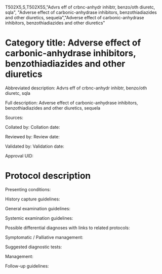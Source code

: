T502X5,S,T502X5S,"Advrs eff of crbnc-anhydr inhibtr, benzo/oth diuretc, sqla", "Adverse effect of carbonic-anhydrase inhibitors, benzothiadiazides and other diuretics, sequela","Adverse effect of carbonic-anhydrase inhibitors, benzothiadiazides and other diuretics"
# Category title: Adverse effect of carbonic-anhydrase inhibitors, benzothiadiazides and other diuretics

Abbreviated description: Advrs eff of crbnc-anhydr inhibtr, benzo/oth diuretc, sqla

Full description: Adverse effect of carbonic-anhydrase inhibitors, benzothiadiazides and other diuretics, sequela

Sources:

Collated by:
Collation date:

Reviewed by:
Review date:

Validated by:
Validation date:

Approval UID:

# Protocol description

Presenting conditions:

History capture guidelines:

General examination guidelines:

Systemic examination guidelines:

Possible differential diagnoses with links to related protocols:

Symptomatic / Palliative management:

Suggested diagnostic tests:

Management:

Follow-up guidelines:
